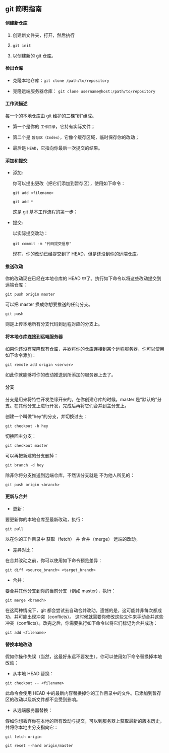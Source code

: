## git 简明指南

#### 创建新仓库

1. 创建新文件夹，打开，然后执行 

2. `git init`

3. 以创建新的 git 仓库。

#### 检出仓库

* 克隆本地仓库：`git clone /path/to/repository`

* 克隆远端服务器仓库： `git clone username@host:/path/to/repository`

#### 工作流描述

每一个的本地仓库由 git 维护的三棵“树”组成。

* 第一个是你的 `工作目录`，它持有实际文件；

* 第二个是 `暂存区（Index）`，它像个缓存区域，临时保存你的改动；

* 最后是 `HEAD`，它指向你最后一次提交的结果。

#### 添加和提交

* 添加:

    你可以提出更改（把它们添加到暂存区），使用如下命令：

    `git add <filename>`

    `git add *`

    这是 git 基本工作流程的第一步；

* 提交:

    以实际提交改动：

    `git commit -m "代码提交信息"`

    现在，你的改动已经提交到了 HEAD，但是还没到你的远端仓库。

#### 推送改动

你的改动现在已经在本地仓库的 HEAD 中了。执行如下命令以将这些改动提交到远端仓库：

`git push origin master`

可以把 master 换成你想要推送的任何分支。

`git push`

则是上传本地所有分支代码到远程对应的分支上。

#### 将本地仓库连接到远端服务器

如果你还没有克隆现有仓库，并欲将你的仓库连接到某个远程服务器，你可以使用如下命令添加：

`git remote add origin <server>`

如此你就能够将你的改动推送到所添加的服务器上去了。

#### 分支

分支是用来将特性开发绝缘开来的。在你创建仓库的时候，master 是“默认的”分支。在其他分支上进行开发，完成后再将它们合并到主分支上。

创建一个叫做“hey”的分支，并切换过去：

`git checkout -b hey`

切换回主分支：

`git checkout master`

可以再把新建的分支删掉：

`git branch -d hey`

除非你将分支推送到远端仓库，不然该分支就是 不为他人所见的：

`git push origin <branch>`

#### 更新与合并

* 更新：

要更新你的本地仓库至最新改动，执行：

`git pull`

以在你的工作目录中 获取（fetch） 并 合并（merge） 远端的改动。

* 差异对比：

在合并改动之前，你可以使用如下命令预览差异：

`git diff <source_branch> <target_branch>`

* 合并：

要合并其他分支到你的当前分支（例如 master），执行：

`git merge <branch>`

在这两种情况下，git 都会尝试去自动合并改动。遗憾的是，这可能并非每次都成功，并可能出现冲突（conflicts）。 这时候就需要你修改这些文件来手动合并这些冲突（conflicts）。改完之后，你需要执行如下命令以将它们标记为合并成功：

`git add <filename>`

#### 替换本地改动

假如你操作失误（当然，这最好永远不要发生），你可以使用如下命令替换掉本地改动：

* 从本地 HEAD 替换：

`git checkout -- <filename>`

此命令会使用 HEAD 中的最新内容替换掉你的工作目录中的文件。已添加到暂存区的改动以及新文件都不会受到影响。

* 从远端服务器替换：

假如你想丢弃你在本地的所有改动与提交，可以到服务器上获取最新的版本历史，并将你本地主分支指向它：

`git fetch origin`

`git reset --hard origin/master`


